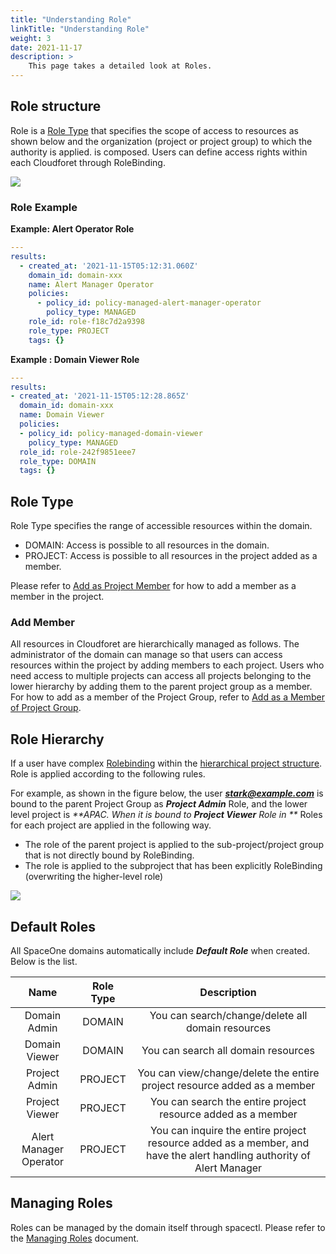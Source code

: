 ```yaml
---
title: "Understanding Role"
linkTitle: "Understanding Role"
weight: 3
date: 2021-11-17
description: >
    This page takes a detailed look at Roles.
---
```



## Role structure

Role is a [Role Type](/docs/concepts/identity/rbac/understanding-role/#role-type) that specifies the scope of access to resources as shown below and the organization (project or project group) to which the authority is applied. is composed.
Users can define access rights within each Cloudforet through RoleBinding. 

![](/docs/concepts/identity/rbac/rbac_img/understanding_role_img01.png)

### Role Example

**Example: Alert Operator Role**

~~~yaml
---
results:
  - created_at: '2021-11-15T05:12:31.060Z'
    domain_id: domain-xxx
    name: Alert Manager Operator
    policies:
      - policy_id: policy-managed-alert-manager-operator
        policy_type: MANAGED
    role_id: role-f18c7d2a9398
    role_type: PROJECT
    tags: {}
~~~
**Example : Domain Viewer Role**

~~~yaml
---
results:
- created_at: '2021-11-15T05:12:28.865Z'
  domain_id: domain-xxx
  name: Domain Viewer
  policies:
  - policy_id: policy-managed-domain-viewer
    policy_type: MANAGED
  role_id: role-242f9851eee7
  role_type: DOMAIN
  tags: {}
~~~


## Role Type

Role Type specifies the range of accessible resources within the domain.
- DOMAIN: Access is possible to all resources in the domain.
- PROJECT: Access is possible to all resources in the project added as a member.

Please refer to [Add as Project Member](/docs/guides_v1/project/project_management/) for how to add a member as a member in the project.

### Add Member

All resources in Cloudforet are hierarchically managed as follows.
The administrator of the domain can manage so that users can access resources within the project by adding members to each project.
Users who need access to multiple projects can access all projects belonging to the lower hierarchy by adding them to the parent project group as a member.
For how to add as a member of the Project Group, refer to [Add as a Member of Project Group](/docs/guides_v1/project/project_group_management/).


## Role Hierarchy

If a user have complex [Rolebinding](/docs/concepts/identity/rbac/#how-rbac-works) within the [hierarchical project structure](/docs/concepts/identity/rbac/#organization).
Role is applied according to the following rules.

For example, as shown in the figure below, the user _**stark@example.com**_ is bound to the parent Project Group as _**Project Admin**_ Role, and the lower level project is _**APAC. When it is bound to _**Project Viewer**_ Role in **_
Roles for each project are applied in the following way.

- The role of the parent project is applied to the sub-project/project group that is not directly bound by RoleBinding.
- The role is applied to the subproject that has been explicitly RoleBinding (overwriting the higher-level role)


![](/docs/concepts/identity/rbac/rbac_img/rbac_concept_img04.png)


## Default Roles

All SpaceOne domains automatically include _**Default Role**_ when created. Below is the list.

|          Name          | Role Type |                                                      Description                                                      |
|:----------------------:|:---------:|:---------------------------------------------------------------------------------------------------------------------:|
|      Domain Admin      |  DOMAIN   |                                   You can search/change/delete all domain resources                                   |
|     Domain Viewer      |  DOMAIN   |                                          You can search all domain resources                                          |
|     Project Admin      |  PROJECT  |                       You can view/change/delete the entire project resource added as a member                        |
|     Project Viewer     |  PROJECT  |                             You can search the entire project resource added as a member                              |
| Alert Manager Operator |  PROJECT  | You can inquire the entire project resource added as a member, and have the alert handling authority of Alert Manager |

## Managing Roles

Roles can be managed by the domain itself through spacectl.
Please refer to the [Managing Roles](/docs/guides_v1/advanced/spaceone_cli/managing_role_policy/) document.




